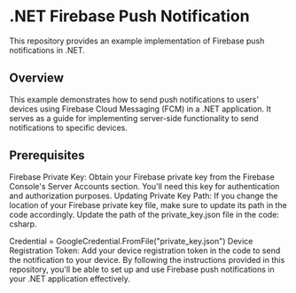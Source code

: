 # .NET Firebase Push Notification
This repository provides an example implementation of Firebase push notifications in .NET.

## Overview
This example demonstrates how to send push notifications to users' devices using Firebase Cloud Messaging (FCM) in a .NET application. It serves as a guide for implementing server-side functionality to send notifications to specific devices.

## Prerequisites
Firebase Private Key: Obtain your Firebase private key from the Firebase Console's Server Accounts section. You'll need this key for authentication and authorization purposes.
Updating Private Key Path: If you change the location of your Firebase private key file, make sure to update its path in the code accordingly. Update the path of the private_key.json file in the code:
csharp.

Credential = GoogleCredential.FromFile("private_key.json")
Device Registration Token: Add your device registration token in the code to send the notification to your device.
By following the instructions provided in this repository, you'll be able to set up and use Firebase push notifications in your .NET application effectively.
